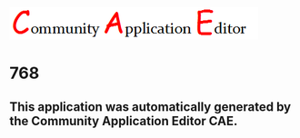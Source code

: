 ![CAE](https://github.com/patricia-cae/CAE-Deployment-Temp/blob/master/img/logo.png)  

768
===================


This application was automatically generated by the Community Application Editor CAE.  
---------------

